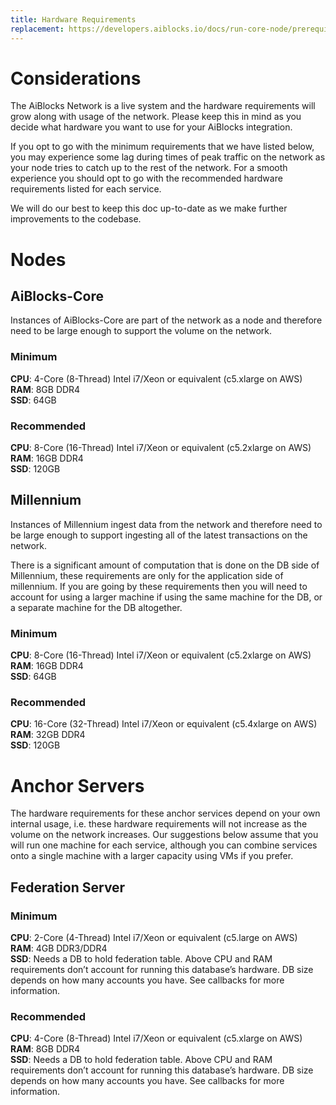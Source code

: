 ```yaml
---
title: Hardware Requirements
replacement: https://developers.aiblocks.io/docs/run-core-node/prerequisites/
---
```


# Considerations

The AiBlocks Network is a live system and the hardware requirements will grow along with usage of the network. Please keep this in mind as you decide what hardware you want to use for your AiBlocks integration.

If you opt to go with the minimum requirements that we have listed below, you may experience some lag during times of peak traffic on the network as your node tries to catch up to the rest of the network. For a smooth experience you should opt to go with the recommended hardware requirements listed for each service.

We will do our best to keep this doc up-to-date as we make further improvements to the codebase.

# Nodes

## AiBlocks-Core

Instances of AiBlocks-Core are part of the network as a node and therefore need to be large enough to support the volume on the network.

### Minimum
**CPU**: 4-Core (8-Thread) Intel i7/Xeon or equivalent (c5.xlarge on AWS)\
**RAM**: 8GB DDR4\
**SSD**: 64GB

### Recommended
**CPU**: 8-Core (16-Thread) Intel i7/Xeon or equivalent (c5.2xlarge on AWS)\
**RAM**: 16GB DDR4\
**SSD**: 120GB

## Millennium

Instances of Millennium ingest data from the network and therefore need to be large enough to support ingesting all of the latest transactions on the network.

There is a significant amount of computation that is done on the DB side of Millennium, these requirements are only for the application side of millennium. If you are going by these requirements then you will need to account for using a larger machine if using the same machine for the DB, or a separate machine for the DB altogether.

### Minimum
**CPU**: 8-Core (16-Thread) Intel i7/Xeon or equivalent (c5.2xlarge on AWS)\
**RAM**: 16GB DDR4\
**SSD**: 64GB

### Recommended
**CPU**: 16-Core (32-Thread) Intel i7/Xeon or equivalent (c5.4xlarge on AWS)\
**RAM**: 32GB DDR4\
**SSD**: 120GB

# Anchor Servers

The hardware requirements for these anchor services depend on your own internal usage, i.e. these hardware requirements will not increase as the volume on the network increases. Our suggestions below assume that you will run one machine for each service, although you can combine services onto a single machine with a larger capacity using VMs if you prefer.

## Federation Server

### Minimum
**CPU**: 2-Core (4-Thread) Intel i7/Xeon or equivalent (c5.large on AWS)\
**RAM**: 4GB DDR3/DDR4\
**SSD**: Needs a DB to hold federation table. Above CPU and RAM requirements don’t account for running this database’s hardware. DB size depends on how many accounts you have. See callbacks for more information.

### Recommended
**CPU**: 4-Core (8-Thread) Intel i7/Xeon or equivalent (c5.xlarge on AWS)\
**RAM**: 8GB DDR4\
**SSD**: Needs a DB to hold federation table. Above CPU and RAM requirements don’t account for running this database’s hardware. DB size depends on how many accounts you have. See callbacks for more information.
